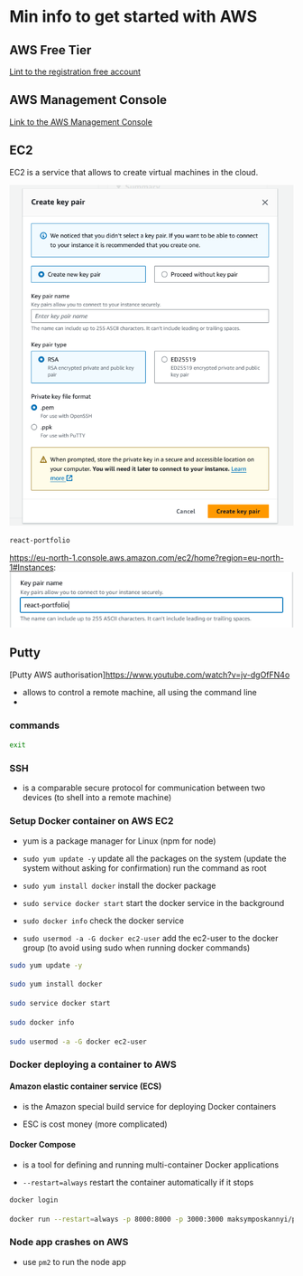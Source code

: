 # Min info to get started with AWS

## AWS Free Tier

[Lint to the registration free account](https://aws.amazon.com/free/?all-free-tier.sort-by=item.additionalFields.SortRank&all-free-tier.sort-order=asc&awsf.Free%20Tier%20Types=*all&awsf.Free%20Tier%20Categories=*all)

## AWS Management Console

[Link to the AWS Management Console](https://aws.amazon.com/console/)

## EC2

EC2 is a service that allows to create virtual machines in the cloud.

![alt text](./Img/image-13.png)

```bash
react-portfolio
```

<https://eu-north-1.console.aws.amazon.com/ec2/home?region=eu-north-1#Instances>:
![alt text](./Img/image-14.png)

## Putty

[Putty AWS authorisation]<https://www.youtube.com/watch?v=jv-dgOfFN4o>

- allows to control a remote machine, all using the command line
-

### commands

```bash
exit
```

### SSH

- is a comparable secure protocol for communication between two devices (to shell into a remote machine)

### Setup Docker container on AWS EC2

- yum is a package manager for Linux (npm for node)

- `sudo yum update -y`  update all the packages on the system (update the system without asking for confirmation) run the command as root

- `sudo yum install docker`  install the docker package

- `sudo service docker start`  start the docker service in the background

- `sudo docker info`  check the docker service

- `sudo usermod -a -G docker ec2-user`  add the ec2-user to the docker group (to avoid using sudo when running docker commands)

```bash Putty
sudo yum update -y

sudo yum install docker

sudo service docker start

sudo docker info

sudo usermod -a -G docker ec2-user
```

### Docker deploying a container to AWS

#### Amazon elastic container service (ECS)

- is the Amazon special build service for deploying Docker containers

- ESC is cost money (more complicated)

#### Docker Compose

- is a tool for defining and running multi-container Docker applications

- `--restart=always`  restart the container automatically if it stops

``` bash
docker login

docker run --restart=always -p 8000:8000 -p 3000:3000 maksymposkannyi/portfolio-react
```

### Node app crashes on AWS

- use `pm2` to run the node app
